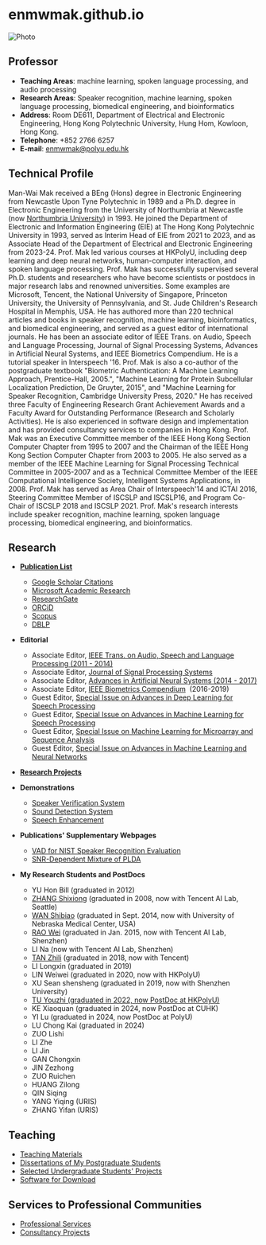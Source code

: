 # enmwmak.github.io

![Photo](/enmwmak.github.io/assets/mwmak1.jpg)

## Professor
* **Teaching Areas**: machine learning, spoken language processing, and audio processing
* **Research Areas**: Speaker recognition, machine learning, spoken language processing, biomedical engineering, and bioinformatics
* **Address**: Room DE611, Department of Electrical and Electronic Engineering, Hong Kong Polytechnic University, Hung Hom, Kowloon, Hong Kong.
* **Telephone**: +852 2766 6257
* **E-mail**: enmwmak@polyu.edu.hk

## Technical Profile
Man-Wai Mak received a BEng (Hons) degree in Electronic Engineering from Newcastle Upon Tyne Polytechnic in 1989 and a Ph.D. degree in Electronic Engineering from the University of Northumbria at Newcastle (now [Northumbria University](http://www.northumbria.ac.uk/)) in 1993. He joined the Department of Electronic and Information Engineering (EIE) at The Hong Kong Polytechnic University in 1993, served as Interim Head of EIE from 2021 to 2023, and as Associate Head of the Department of Electrical and Electronic Engineering from 2023-24. Prof. Mak led various courses at HKPolyU, including deep learning and deep neural networks, human-computer interaction, and spoken language processing. Prof. Mak has successfully supervised several Ph.D. students and researchers who have become scientists or postdocs in major research labs and renowned universities. Some examples are Microsoft, Tencent, the National University of Singapore, Princeton University, the University of Pennsylvania, and St. Jude Children's Research Hospital in Memphis, USA. He has authored more than 220 technical articles and books in speaker recognition, machine learning, bioinformatics, and biomedical engineering, and served as a guest editor of international journals. He has been an associate editor of IEEE Trans. on Audio, Speech and Language Processing, Journal of Signal Processing Systems, Advances in Artificial Neural Systems, and IEEE Biometrics Compendium. He is a tutorial speaker in Interspeech '16. Prof. Mak is also a co-author of the postgraduate textbook "Biometric Authentication: A Machine Learning Approach, Prentice-Hall, 2005.", "Machine Learning for Protein Subcellular Localization Prediction, De Gruyter, 2015", and "Machine Learning for Speaker Recognition, Cambridge University Press, 2020." He has received three Faculty of Engineering Research Grant Achievement Awards and a Faculty Award for Outstanding Performance (Research and Scholarly Activities). He is also experienced in software design and implementation and has provided consultancy services to companies in Hong Kong. Prof. Mak was an Executive Committee member of the IEEE Hong Kong Section Computer Chapter from 1995 to 2007 and the Chairman of the IEEE Hong Kong Section Computer Chapter from 2003 to 2005. He also served as a member of the IEEE Machine Learning for Signal Processing Technical Committee in 2005-2007 and as a Technical Committee Member of the IEEE Computational Intelligence Society, Intelligent Systems Applications, in 2008. Prof. Mak has served as Area Chair of Interspeech'14 and ICTAI 2016, Steering Committee Member of ISCSLP and ISCSLP16, and Program Co-Chair of ISCSLP 2018 and ISCSLP 2021. Prof. Mak's research interests include speaker recognition, machine learning, spoken language processing, biomedical engineering, and bioinformatics.

## Research  
*   [**Publication List**](https://github.com/enmwmak/home/blob/main/mypubl.md)

    *   [Google Scholar Citations](http://scholar.google.com/citations?hl=en&user=Q2nNMycAAAAJ)
    *   [Microsoft Academic Research](http://academic.research.microsoft.com/Author/507892/man-wai-mak)  
    *   [ResearchGate](https://www.researchgate.net/profile/Man_Wai_Mak)
    *   [ORCiD](http://orcid.org/0000-0001-8854-3760)
    *   [Scopus](http://www.scopus.com/authid/detail.url?authorId=7101716601)
    *   [DBLP](http://dblp.uni-trier.de/pers/hd/m/Mak:Man=Wai)  
    
    
*   **Editorial**
    *   Associate Editor, [IEEE Trans. on Audio, Speech and Language Processing (2011 - 2014)](http://ieeexplore.ieee.org/xpl/RecentIssue.jsp?punumber=10376)        
    *   Associate Editor, [Journal of Signal Processing Systems](http://www.springerlink.com/content/1939-8018/)
    *   Associate Editor, [Advances in Artificial Neural Systems (2014 - 2017)  
        ](http://www.hindawi.com/journals/aans/)
    *   Associate Editor, [IEEE Biometrics Compendium](http://www.ieee.org/publications_standards/publications/subscriptions/prod/biometricscompendium.html)  (2016-2019)  
    *   Guest Editor, [Special Issue on Advances in Deep Learning for Speech Processing](https://doi.org/10.1007/s11265-018-1333-3)
    *   Guest Editor, [Special Issue on Advances in Machine Learning for Speech Processing](http://link.springer.com/article/10.1007/s11265-016-1101-1)  
    *   Guest Editor, [Special Issue on Machine Learning for Microarray and Sequence Analysis](http://www.springerlink.com/content/w138m3027283u52p/)  
    *   Guest Editor, [Special Issue on Advances in Machine Learning and Neural Networks](http://www.ripublication.com/ijcir/ijcirv3n1.htm)


*   [**Research Projects**](http://www.eie.polyu.edu.hk/~mwmak/ResearchProject.htm)
  
*   **Demonstrations**
    * [Speaker Verification System](http://www.eie.polyu.edu.hk/~mwmak/SpeakerVerSys.htm)
    * [Sound Detection System](http://www.eie.polyu.edu.hk/~mwmak/SoundDetector.html)
    * [Speech Enhancement](http://www.eie.polyu.edu.hk/~mwmak/SpeechEnhancement.htm)
    

*   **Publications' Supplementary Webpages**
    *   [VAD for NIST Speaker Recognition Evaluation](http://bioinfo.eie.polyu.edu.hk/ssvad)
    *   [SNR-Dependent Mixture of PLDA](http://bioinfo.eie.polyu.edu.hk/mPLDA/)  
    

*   **My Research Students and PostDocs**      
    *   YU Hon Bill (graduated in 2012)  
    *   [ZHANG Shixiong](https://www.researchgate.net/profile/Shi_Xiong_Zhang) (graduated in 2008, now with Tencent AI Lab, Seattle)
    *   [WAN Shibiao](https://sites.google.com/site/shibiaowan/) (graduated in Sept. 2014, now with University of Nebraska Medical Center, USA)      
    *   [RAO Wei](https://www.researchgate.net/profile/Wei_Rao2) (graduated in Jan. 2015, now with Tencent AI Lab, Shenzhen)
    *   LI Na (now with Tencent AI Lab, Shenzhen)  
    *   [TAN Zhili](https://hk.linkedin.com/in/zhili-tan-264b5610a) (graduated in 2018, now with Tencent)
    *   LI Longxin (graduated in 2019)  
    *   LIN Weiwei (graduated in 2020, now with HKPolyU)  
    *   XU Sean shensheng (graduated in 2019, now with Shenzhen University)  
    *   [TU Youzhi (graduated in 2022, now PostDoc at HKPolyU)](https://orcid.org/%20%20%20%20%20%20%20%20%20%20%20%20%20%20%20%20%20%20%20%20%20%200000-0002-9580-2414)  
    *   KE Xiaoquan (graduated in 2024, now PostDoc at CUHK)  
    *   YI Lu (graduated in 2024, now PostDoc at PolyU)
    *   LU Chong Kai (graduated in 2024)
    *   ZUO Lishi
    *   LI Zhe
    *   LI Jin
    *   GAN Chongxin
    *   JIN Zezhong
    *   ZUO Ruichen
    *   HUANG Zilong
    *   QIN Siqing  
    *   YANG Yiqing (URIS)  
    *   ZHANG Yifan (URIS)


## Teaching

*   [Teaching Materials](https://github.com/enmwmak/enmwmak.github.io/blob/main/Teaching.md)
*   [Dissertations of My Postgraduate Students](https://github.com/enmwmak/home/blob/main/PostDissertations.md)
*   [Selected Undergraduate Students' Projects](http://www.eie.polyu.edu.hk/~mwmak/FinalYearPrj.htm)
*   [Software for Download](http://www.eie.polyu.edu.hk/~mwmak/Download.htm)

## Services to Professional Communities

*   [Professional Services](https://github.com/enmwmak/home/blob/main/ProfessionalService.md)
*   [Consultancy Projects](http://www.eie.polyu.edu.hk/~mwmak/Consultancy.htm)

